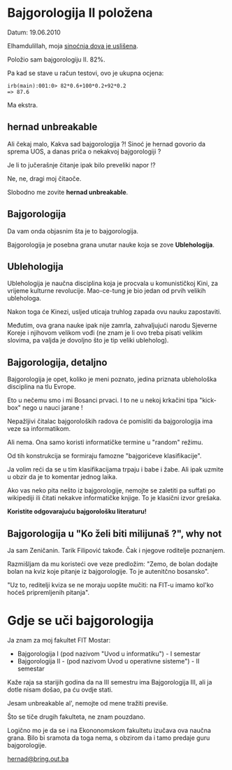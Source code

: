 # Bajgorologija II položena

Datum: 19.06.2010

Elhamdulillah, moja [sinoćnja dova je uslišena](http://github.com/hernad/blog/blob/master/articles/uos-knjiga-1-procitana-20100618.markdown).

Položio sam bajgorologiju II. 82%.

Pa kad se stave u račun testovi, ovo je ukupna ocjena:

    irb(main):001:0> 82*0.6+100*0.2+92*0.2
    => 87.6

Ma ekstra.

## hernad unbreakable

Ali čekaj malo, Kakva sad bajgorologija ?! Sinoć je hernad govorio da sprema UOS, a danas priča o nekakvoj bajgorologiji ?

Je li to jučerašnje čitanje ipak bilo preveliki napor !?

Ne, ne, dragi moj čitaoče.

Slobodno me zovite **hernad unbreakable**.

## Bajgorologija

Da vam onda objasnim šta je to bajgorologija.

Bajgorologija je posebna grana unutar nauke koja se zove **Ublehologija**.

## Ublehologija

Ublehologija je naučna disciplina koja je procvala u komunističkoj Kini, za vrijeme kulturne revolucije.
Mao-ce-tung je bio jedan od prvih velikih ublehologa.

Nakon toga će Kinezi, usljed uticaja truhlog zapada ovu nauku zapostaviti.

Međutim, ova grana nauke ipak nije zamrla, zahvaljujući narodu Sjeverne Koreje i njihovom velikom vođi (ne znam je li ovo treba pisati velikim slovima, pa valjda je dovoljno što je tip veliki ubleholog).

## Bajgorologija, detaljno

Bajgorologija je opet, koliko je meni poznato, jedina priznata ublehološka disciplina na tlu Evrope.

Eto u nečemu smo i mi Bosanci prvaci. I to ne u nekoj krkačini tipa "kick-box" nego u nauci jarane !

Nepažljivi čitalac bajgoroloških radova će pomisliti da bajgorologija ima veze sa informatikom.

Ali nema. Ona samo koristi informatičke termine u "random" režimu.

Od tih konstrukcija se formiraju famozne "bajgorićeve klasifikacije". 

Ja volim reći da se u tim klasifikacijama trpaju i babe i žabe. Ali ipak uzmite u obzir da je to komentar jednog laika.

Ako vas neko pita nešto iz bajgorologije, nemojte se zaletiti pa suffati po wikipediji ili čitati nekakve informatičke knjige. To je klasični izvor grešaka.

**Koristite odgovarajuću bajgorološku literaturu!**

## Bajgorologija u "Ko želi biti milijunaš ?", why not

Ja sam Zeničanin. Tarik Filipović takođe. Čak i njegove roditelje poznanjem.

Razmišljam da mu koristeći ove veze predložim: "Zemo, de bolan dodajte bolan na kviz koje pitanje iz bajgorologije. To je autenitčno bosansko".

"Uz to, reditelji kviza se ne moraju uopšte mučiti: na FIT-u imamo kol'ko hoćeš pripremljenih pitanja".

# Gdje se uči bajgorologija

Ja znam za moj fakultet FIT Mostar:
* Bajgorologija I  (pod nazivom "Uvod u informatiku") - I semestar
* Bajgorologija II - (pod nazivom Uvod u operativne sisteme") - II semestar

Kaže raja sa starijih godina da na III semestru ima Bajgorologija III, ali ja dotle nisam došao, pa ću ovdje stati. 

Jesam unbreakable al', nemojte od mene tražiti previše.

Što se tiče drugih fakulteta, ne znam pouzdano.

Logično mo je da se i na Ekononomskom fakultetu izučava ova naučna grana. Bilo bi sramota da toga nema, s obzirom da i tamo predaje guru bajgorologije.



hernad@bring.out.ba





